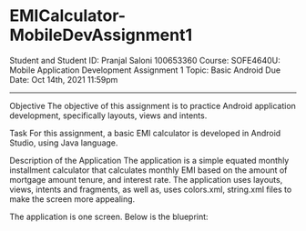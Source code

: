 # EMICalculator-MobileDevAssignment1
Student and Student ID: Pranjal Saloni 100653360
Course: SOFE4640U: Mobile Application Development
Assignment 1
Topic: Basic Android
Due Date: Oct 14th, 2021 11:59pm
______________________________________________________________________________

Objective
The objective of this assignment is to practice Android application development, specifically layouts, views and intents. 

Task
For this assignment, a basic EMI calculator is developed in Android Studio, using Java language. 

Description of the Application
The application is a simple equated monthly installment calculator that calculates monthly EMI based on the amount of mortgage amount tenure, and interest rate. The application uses layouts, views, intents and fragments, as well as, uses colors.xml, string.xml files to make the screen more appealing. 

The application is one screen. Below is the blueprint:
